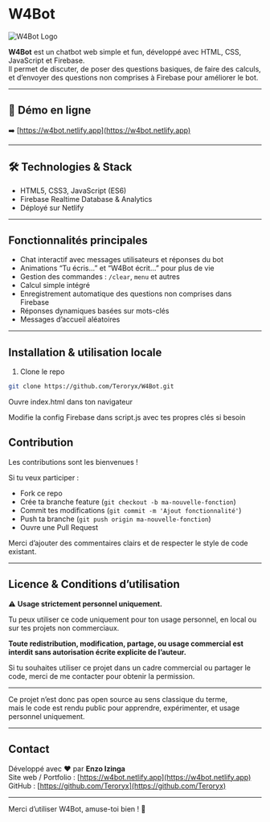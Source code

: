 # W4Bot

![W4Bot Logo](https://i.postimg.cc/vB2vDw9x/W4Bot.png)

**W4Bot** est un chatbot web simple et fun, développé avec HTML, CSS, JavaScript et Firebase.  
Il permet de discuter, de poser des questions basiques, de faire des calculs, et d’envoyer des questions non comprises à Firebase pour améliorer le bot.

---

## 🚀 Démo en ligne

➡️ [https://w4bot.netlify.app](https://w4bot.netlify.app)

---

## 🛠️ Technologies & Stack

- HTML5, CSS3, JavaScript (ES6)  
- Firebase Realtime Database & Analytics  
- Déployé sur Netlify

---

## Fonctionnalités principales

- Chat interactif avec messages utilisateurs et réponses du bot  
- Animations “Tu écris...” et “W4Bot écrit...” pour plus de vie  
- Gestion des commandes : `/clear`, `menu` et autres  
- Calcul simple intégré  
- Enregistrement automatique des questions non comprises dans Firebase  
- Réponses dynamiques basées sur mots-clés  
- Messages d’accueil aléatoires

---

## Installation & utilisation locale

1. Clone le repo  
```bash
git clone https://github.com/Teroryx/W4Bot.git
```
Ouvre index.html dans ton navigateur

Modifie la config Firebase dans script.js avec tes propres clés si besoin


## Contribution

Les contributions sont les bienvenues !

Si tu veux participer :

- Fork ce repo  
- Crée ta branche feature (`git checkout -b ma-nouvelle-fonction`)  
- Commit tes modifications (`git commit -m 'Ajout fonctionnalité'`)  
- Push ta branche (`git push origin ma-nouvelle-fonction`)  
- Ouvre une Pull Request  

Merci d’ajouter des commentaires clairs et de respecter le style de code existant.

---

## Licence & Conditions d’utilisation

⚠️ **Usage strictement personnel uniquement.**  

Tu peux utiliser ce code uniquement pour ton usage personnel, en local ou sur tes projets non commerciaux.  

**Toute redistribution, modification, partage, ou usage commercial est interdit sans autorisation écrite explicite de l’auteur.**  

Si tu souhaites utiliser ce projet dans un cadre commercial ou partager le code, merci de me contacter pour obtenir la permission.

---

Ce projet n’est donc pas open source au sens classique du terme,  
mais le code est rendu public pour apprendre, expérimenter, et usage personnel uniquement.


---

## Contact

Développé avec ❤️ par **Enzo Izinga**  
Site web / Portfolio : [https://w4bot.netlify.app](https://w4bot.netlify.app)  
GitHub : [https://github.com/Teroryx](https://github.com/Teroryx)  

---

Merci d’utiliser W4Bot, amuse-toi bien ! 🚀

